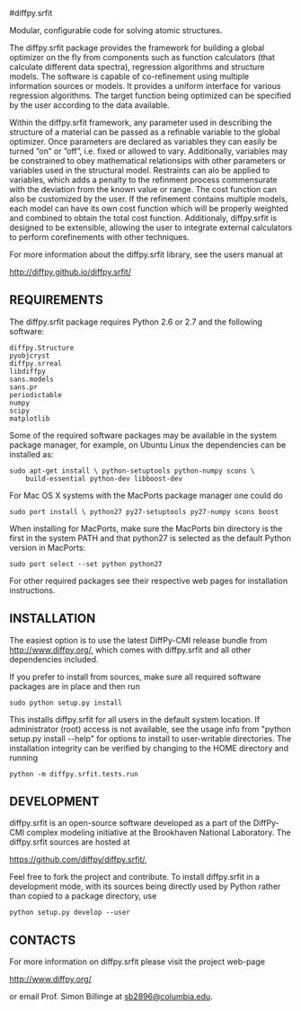 #diffpy.srfit

Modular, configurable code for solving atomic structures.

The diffpy.srfit package provides the framework for building a global optimizer
on the fly from components such as function calculators (that calculate
different data spectra), regression algorithms and structure models.  The
software is capable of co-refinement using multiple information sources or
models. It provides a uniform interface for various regression algorithms. The
target function being optimized can be specified by the user according to the
data available.  

Within the diffpy.srfit framework, any parameter used in describing the
structure of a material can be passed as a refinable variable to the global
optimizer.  Once parameters are declared as variables they can easily be turned
”on” or ”off”, i.e. fixed or allowed to vary. Additionally, variables may be
constrained to obey mathematical relationsips with other parameters or
variables used in the structural model. Restraints can alo be applied to
variables, which adds a penalty to the refinment process commensurate with the
deviation from the known value or range. The cost function can also be
customized by the user. If the refinement contains multiple models, each model
can have its own cost function which will be properly weighted and combined to
obtain the total cost function. Additionaly, diffpy.srfit is designed to be
extensible, allowing the user to integrate external calculators to perform
corefinements with other techniques. 

For more information about the diffpy.srfit library, see the users manual at

http://diffpy.github.io/diffpy.srfit/

## REQUIREMENTS

The diffpy.srfit package requires Python 2.6 or 2.7 and the following
software:

    diffpy.Structure
    pyobjcryst
    diffpy.srreal
    libdiffpy
    sans.models
    sans.pr
    periodictable
    numpy
    scipy
    matplotlib

Some of the required software packages may be available in the system package
manager, for example, on Ubuntu Linux the dependencies can be installed as:

    sudo apt-get install \ python-setuptools python-numpy scons \
        build-essential python-dev libboost-dev

For Mac OS X systems with the MacPorts package manager one could do

    sudo port install \ python27 py27-setuptools py27-numpy scons boost

When installing for MacPorts, make sure the MacPorts bin directory is the first
in the system PATH and that python27 is selected as the default Python version
in MacPorts:

    sudo port select --set python python27

For other required packages see their respective web pages for installation
instructions.


## INSTALLATION

The easiest option is to use the latest DiffPy-CMI release bundle from
http://www.diffpy.org/, which comes with diffpy.srfit and all other
dependencies included.

If you prefer to install from sources, make sure all required software packages
are in place and then run

    sudo python setup.py install

This installs diffpy.srfit for all users in the default system location.  If
administrator (root) access is not available, see the usage info from "python
setup.py install --help" for options to install to user-writable directories.
The installation integrity can be verified by changing to the HOME directory
and running

    python -m diffpy.srfit.tests.run


## DEVELOPMENT

diffpy.srfit is an open-source software developed as a part of the DiffPy-CMI
complex modeling initiative at the Brookhaven National Laboratory.  The
diffpy.srfit sources are hosted at

https://github.com/diffpy/diffpy.srfit/,

Feel free to fork the project and contribute.  To install diffpy.srfit in a
development mode, with its sources being directly used by Python rather than
copied to a package directory, use

    python setup.py develop --user



## CONTACTS

For more information on diffpy.srfit please visit the project web-page

http://www.diffpy.org/

or email Prof. Simon Billinge at sb2896@columbia.edu.
